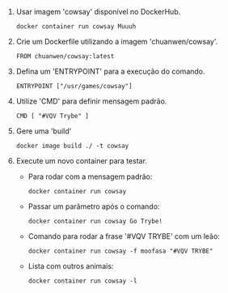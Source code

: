 1. Usar imagem 'cowsay' disponível no DockerHub.

    `docker container run cowsay Muuuh`

2. Crie um Dockerfile utilizando a imagem 'chuanwen/cowsay'.

    `FROM chuanwen/cowsay:latest`

3. Defina um 'ENTRYPOINT' para a execução do comando.

    `ENTRYPOINT ["/usr/games/cowsay"]`

4. Utilize 'CMD' para definir mensagem padrão.

    `CMD [ "#VQV Trybe" ]`

5. Gere uma 'build'

    `docker image build ./ -t cowsay`

6. Execute um novo container para testar.
    - Para rodar com a mensagem padrão:

      `docker container run cowsay`

    - Passar um parâmetro após o comando:

      `docker container run cowsay Go Trybe!`

    - Comando para rodar a frase '#VQV TRYBE' com um leão:

      `docker container run cowsay -f moofasa "#VQV TRYBE"`

    - Lista com outros animais:

      `docker container run cowsay -l`